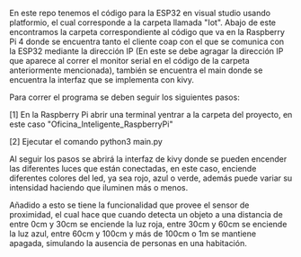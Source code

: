 En este repo tenemos el código para la ESP32 en visual studio usando platformio, el cual corresponde a la carpeta llamada "Iot".
Abajo de este encontramos la carpeta correspondiente al código que va en la Raspberry Pi 4 donde se encuentra tanto el cliente coap con el que se comunica con la ESP32 mediante la dirección IP (En este se debe agragar la dirección IP que aparece al correr el monitor serial en el código de la carpeta anteriormente mencionada), también se encuentra el main donde se encuentra la interfaz que se implementa con kivy.

Para correr el programa se deben seguir los siguientes pasos:

[1] En la Raspberry Pi abrir una terminal yentrar a la carpeta del proyecto, en este caso "Oficina_Inteligente_RaspberryPi"

[2] Ejecutar el comando python3 main.py

Al seguir los pasos se abrirá la interfaz de kivy donde se pueden encender las diferentes luces que están conectadas, en este caso, enciende diferentes colores del led, ya sea rojo, azul o verde, además puede variar su intensidad haciendo que iluminen más o menos.

Añadido a esto se tiene la funcionalidad que provee el sensor de proximidad, el cual hace que cuando detecta un objeto a una distancia de entre 0cm y 30cm se enciende la luz roja, entre 30cm y 60cm se enciende la luz azul, entre 60cm y 100cm y más de 100cm o 1m se mantiene apagada, simulando la ausencia de personas en una habitación.
